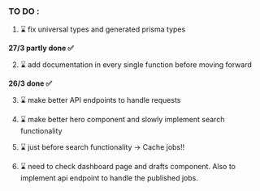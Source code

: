 ### TO DO :

1. ⌛ fix universal types and generated prisma types

**27/3 partly done ✅**

2. ⌛ add documentation in every single function before moving forward

**26/3 done ✅**

 3. ⌛ make better API endpoints to handle requests

 4. ⌛ make better hero component and slowly implement search functionality

 5. ⌛ just before search functionality -> Cache jobs!!

 6. ⌛ need to check dashboard page and drafts component. Also to implement api endpoint to handle the published jobs.